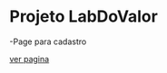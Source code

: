 # Projeto LabDoValor
-Page para cadastro

<a href="https://niinoolopes.github.io/ldv/" target="_blanck"> ver pagina </a>